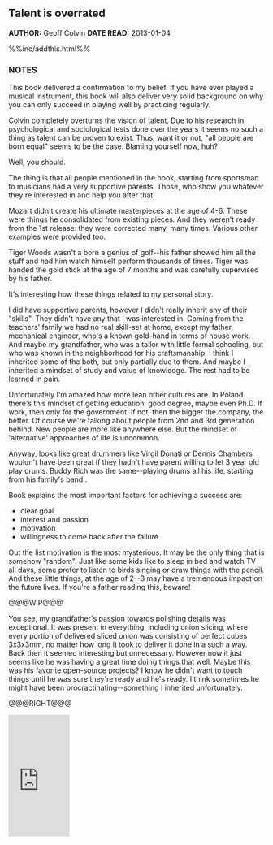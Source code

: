 Talent is overrated
---------------

**AUTHOR:** Geoff Colvin 
**DATE READ:** 2013-01-04

%%inc/addthis.html%%

### NOTES ###

This book delivered a confirmation to my belief. If you have ever played a
musical instrument, this book will also deliver very solid background on why
you can only succeed in playing well by practicing regularly.

Colvin completely overturns the vision of talent.
Due to his research in psychological and sociological tests done over the
years it seems no such a thing as talent can be proven to exist.
Thus, want it or not, "all people are born equal" seems to be the case.
Blaming yourself now, huh?

Well, you should.

The thing is that all people mentioned in the book, starting from sportsman
to musicians had a very supportive parents. Those, who show you whatever
they're interested in and help you after that.

Mozart didn't create his ultimate masterpieces at the age of 4-6. These were
things he consolidated from existing pieces. And they weren't ready from the
1st release: they were corrected many, many times. Various other examples
were provided too.

Tiger Woods wasn't a born a genius of golf--his father showed him all the
stuff and had him watch himself perform thousands of times. Tiger was handed
the gold stick at the age of 7 months and was carefully supervised by his
father.

It's interesting how these things related to my personal story.

I did have supportive parents, however I didn't really inherit any of their
"skills". They didn't have any that I was interested in. Coming from the
teachers' family we had no real skill-set at home, except my father,
mechanical engineer, who's a known gold-hand in terms of house work.  And
maybe my grandfather, who was a tailor with little formal schooling, but who
was known in the neighborhood for his craftsmanship. I think I inherited
some of the both, but only partially due to them. And maybe I inherited a
mindset of study and value of knowledge. The rest had to be learned in pain.

Unfortunately I'm amazed how more lean other cultures are. In Poland there's
this mindset of getting education, good degree, maybe even Ph.D. If work,
then only for the government. If not, then the bigger the company, the
better. Of course we're talking about people from 2nd and 3rd generation
behind. New people are more like anywhere else. But the mindset of
'alternative' approaches of life is uncommon.

Anyway, looks like great drummers like Virgil Donati or Dennis Chambers
wouldn't have been great if they hadn't have parent willing to let 3 year
old play drums. Buddy Rich was the same--playing drums all his life,
starting from his family's band..

Book explains the most important factors for achieving a success are:

+ clear goal
+ interest and passion
+ motivation
+ willingness to come back after the failure

Out the list motivation is the most mysterious.
It may be the only thing that is somehow "random".
Just like some kids like to sleep in bed and watch TV all days, some prefer
to listen to birds singing or draw things with the pencil.
And these little things, at the age of 2--3 may have a tremendous impact on
the future lives.
If you're a father reading this, beware!

@@@WIP@@@

You see, my grandfather's passion towards polishing details was
exceptional. It was present in everything, including onion slicing, where
every portion of delivered sliced onion was consisting of perfect cubes
3x3x3mm, no matter how long it took to deliver it done in a such a way. Back
then it seemed interesting but unnecessary. However now it just seems like
he was having a great time doing things that well. Maybe this was his
favorite open-source projects? I know he didn't want to touch things until
he was sure they're ready and he's ready. I think sometimes he might have
been procractinating--something I inherited unfortunately.

@@@RIGHT@@@

<iframe src="http://rcm.amazon.com/e/cm?lt1=_blank&bc1=FFFFFF&IS2=1&npa=1&bg1=FFFFFF&fc1=000000&lc1=FF0000&t=wojcadamkoszh-20&o=1&p=8&l=as4&m=amazon&f=ifr&ref=ss_til&asins=1591842948" style="width:120px;height:240px;" scrolling="no" marginwidth="0" marginheight="0" frameborder="0"></iframe>

